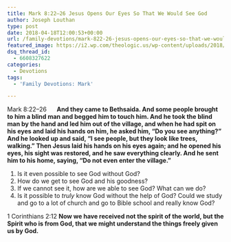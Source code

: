 ```yaml
---
title: Mark 8:22–26 Jesus Opens Our Eyes So That We Would See God
author: Joseph Louthan
type: post
date: 2018-04-18T12:00:53+00:00
url: /family-devotions/mark-822-26-jesus-opens-our-eyes-so-that-we-would-see-god/
featured_image: https://i2.wp.com/theologic.us/wp-content/uploads/2018/04/maxresdefault.jpg?resize=825%2C510
dsq_thread_id:
  - 6608327622
categories:
  - Devotions
tags:
  - 'Family Devotions: Mark'

---
```

<p class="p1">
  <span class="s1">Mark 8:22–26      <b>And they came to Bethsaida. And some people brought to him a blind man and begged him to touch him. And he took the blind man by the hand and led him out of the village, and when he had spit on his eyes and laid his hands on him, he asked him, “Do you see anything?” And he looked up and said, “I see people, but they look like trees, walking.” Then Jesus laid his hands on his eyes again; and he opened his eyes, his sight was restored, and he saw everything clearly. And he sent him to his home, saying, “Do not even enter the village.”</b> </span>
</p>

  1. Is it even possible to see God without God?
  2. How do we get to see God and his goodness?
  3. If we cannot see it, how are we able to see God? What can we do?
  4. Is it possible to _truly_ know God without the help of God? Could we study and go to a lot of church and go to Bible school and really know God?

1 Corinthians 2:12 **Now we have received not the spirit of the world, but the Spirit who is from God, that we might understand the things freely given us by God.**

&nbsp;